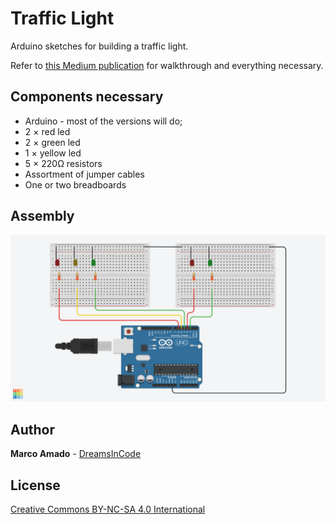 # Traffic Light

Arduino sketches for building a traffic light.

Refer to [this Medium publication](https://medium.com/@mjamado/electronics-and-programming-for-kids-make-a-traffic-light-9ed24dacb9ec) for walkthrough and everything necessary.

## Components necessary

* Arduino - most of the versions will do;
* 2 × red led
* 2 × green led
* 1 × yellow led
* 5 × 220Ω resistors
* Assortment of jumper cables
* One or two breadboards

## Assembly

![Assembly image](assembly.png)

## Author

**Marco Amado** - [DreamsInCode](http://www.dreamsincode.com)

## License

[Creative Commons BY-NC-SA 4.0 International](https://creativecommons.org/licenses/by-nc-sa/4.0/)